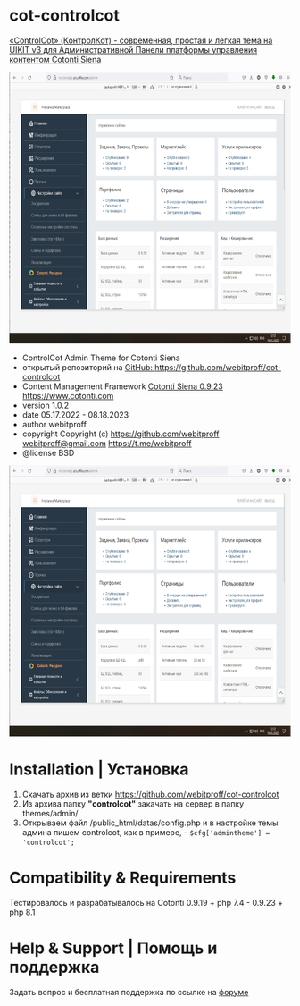 # cot-controlcot
<a href="https://github.com/webitproff/cot-controlcot" rel="noopener">«ControlCot» (КонтролКот) - современная, простая и легкая тема на UIKIT v3 для Административной Панели платформы управления контентом Cotonti Siena</a>

<a href="https://github.com/webitproff/cot-controlcot/blob/main/demoscreens/controlcot-home.png"><img class="wp-image-1259 size-large" src="https://github.com/webitproff/cot-controlcot/blob/main/demoscreens/controlcot-home.png" alt="Шаблон «ControlCot» для Cotonti Siena (КонтролКот) - современная, простая и легкая тема на UIKIT v3 для Административной Панели. ControlCot" width="640" height="486" /></a>

- ControlCot Admin Theme for Cotonti Siena
- открытый репозиторий на <a href="https://github.com/webitproff/cot-controlcot" target="_blank" rel="noopener">GitHub: https://github.com/webitproff/cot-controlcot</a>
- Content Management Framework <a href="https://github.com/webitproff/cot-controlcot" target="_blank" rel="noopener">Cotonti Siena 0.9.23 https://www.cotonti.com</a>
- version 1.0.2
- date 05.17.2022 - 08.18.2023
- author webitproff
- copyright Copyright (c) https://github.com/webitproff webitproff@gmail.com https://t.me/webitproff
- @license BSD

<a href="https://github.com/webitproff/cot-controlcot/blob/main/demoscreens/controlcot-home.png"><img class="wp-image-1260 size-large" src="https://github.com/webitproff/cot-controlcot/blob/main/demoscreens/controlcot-home.png" alt="«ControlCot» (КонтролКот) - современная, простая и легкая тема на UIKIT v3 для Административной Панели платформы управления контентом Cotonti Siena" width="640" height="485" /></a> 



# Installation | Установка 
1. Скачать архив из ветки https://github.com/webitproff/cot-controlcot
2. Из архива папку <strong>"controlcot"</strong> закачать на сервер в папку themes/admin/
2. Открываем файл /public_html/datas/config.php и в настройке темы админа пишем controlcot, как в примере, - `$cfg['admintheme'] = 'controlcot';`


# Compatibility & Requirements
Тестировалось и разрабатывалось на Cotonti 0.9.19 + php 7.4 - 0.9.23 + php 8.1


# Help & Support | Помощь и поддержка
Задать вопрос и бесплатная поддержка по ссылке на [форуме](https://abuyfile.com/forums/cotonti/original/skins/tpl-free/topic37)


